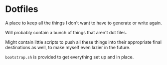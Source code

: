 # Dotfiles

A place to keep all the things I don't want to have to generate or write again. 

Will probably contain a bunch of things that aren't dot files.

Might contain little scripts to push all these things into their appropriate final destinations as well, to make myself even lazier in the future. 

`bootstrap.sh` is provided to get everything set up and in place.
